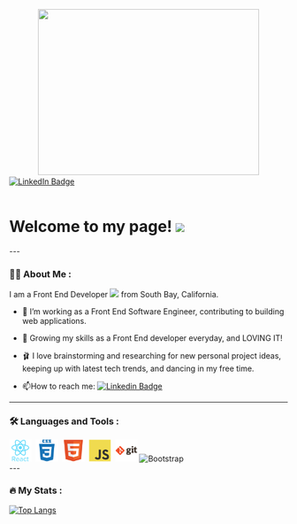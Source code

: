<div id="header" align="center">
  <img src="https://media.giphy.com/media/UkHgI9fUMwNFe/giphy.gif" width="400" height="300"/>
</div>
<div id="badges">
  <a href="your-linkedin-URL">
    <img src="https://img.shields.io/badge/LinkedIn-blue?style=for-the-badge&logo=linkedin&logoColor=white" alt="LinkedIn Badge"/>
  </a>
</div>  
<img src="https://komarev.com/ghpvc/?username=your-github-username&style=flat-square&color=blue" alt=""/>
<h1>
  Welcome to my page!
  <img src="https://media.giphy.com/media/hvRJCLFzcasrR4ia7z/giphy.gif" width="30px"/>
</h1>
---

### :woman_technologist: About Me :
I am a Front End Developer <img src="https://media.giphy.com/media/WUlplcMpOCEmTGBtBW/giphy.gif" width="30"> from South Bay, California.
- :sparkler: I’m working as a Front End Software Engineer, contributing to building web applications.

- :seedling: Growing my skills as a Front End developer everyday, and LOVING IT!

- :ballet_shoes: I love brainstorming and researching for new personal project ideas, keeping up with latest tech trends, and dancing in my free time. 

- :mailbox:How to reach me: [![Linkedin Badge](https://img.shields.io/badge/-LinkedIn-blue?style=flat&logo=Linkedin&logoColor=white)](your-linkedin-url)
---

### :hammer_and_wrench: Languages and Tools :
<div>
  <img src="https://github.com/devicons/devicon/blob/master/icons/react/react-original-wordmark.svg" title="React" alt="React" width="40" height="40"/>&nbsp;
  <img src="https://github.com/devicons/devicon/blob/master/icons/css3/css3-plain-wordmark.svg"  title="CSS3" alt="CSS" width="40" height="40"/>&nbsp;
  <img src="https://github.com/devicons/devicon/blob/master/icons/html5/html5-original.svg" title="HTML5" alt="HTML" width="40" height="40"/>&nbsp;
  <img src="https://github.com/devicons/devicon/blob/master/icons/javascript/javascript-original.svg" title="JavaScript" alt="JavaScript" width="40" height="40"/>&nbsp;
  <img src="https://github.com/devicons/devicon/blob/master/icons/git/git-original-wordmark.svg" title="Git" **alt="Git" width="40" height="40"/>
  <img src="https://raw.github.com/devicons/devicon/master/icons/bootstrap/bootstrap-original.svg" title="Bootstrap" alt="Bootstrap" width="40" height="40"/>&nbsp;
</div>
---

### :fire: My Stats :

[![Top Langs](https://github-readme-stats.vercel.app/api/top-langs/?username=BernadetteCHAPMAN&layout=compact&theme=vision-friendly-dark)](https://github.com/BernadetteCHAPMAN/github-readme-stats)

